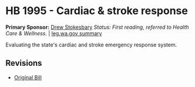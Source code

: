 # HB 1995 - Cardiac & stroke response
**Primary Sponsor:** [Drew Stokesbary](/person/leg/drew.stokesbary.md)
*Status: First reading, referred to Health Care & Wellness.* | [leg.wa.gov summary](https://app.leg.wa.gov/billsummary?BillNumber=1995&Year=2021)

Evaluating the state's cardiac and stroke emergency response system.

## Revisions
* [Original Bill](1/)